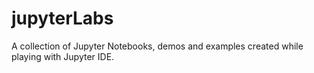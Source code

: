# jupyterLabs
A collection of Jupyter Notebooks, demos and examples created while playing with Jupyter IDE.
